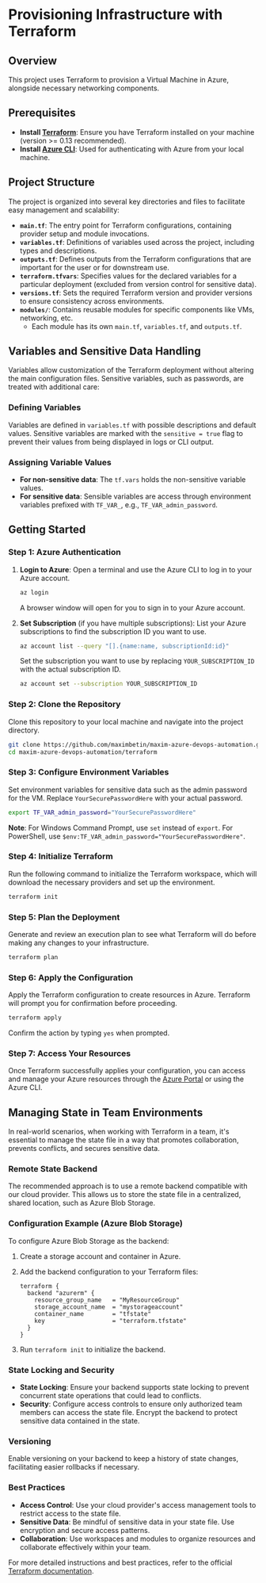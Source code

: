 # Provisioning Infrastructure with Terraform

## Overview

This project uses Terraform to provision a Virtual Machine in Azure, alongside necessary networking components.

## Prerequisites

- **Install [Terraform](https://www.terraform.io/downloads.html)**: Ensure you have Terraform installed on your machine (version >= 0.13 recommended).
- **Install [Azure CLI](https://docs.microsoft.com/en-us/cli/azure/install-azure-cli)**: Used for authenticating with Azure from your local machine.

## Project Structure

The project is organized into several key directories and files to facilitate easy management and scalability:

- **`main.tf`**: The entry point for Terraform configurations, containing provider setup and module invocations.
- **`variables.tf`**: Definitions of variables used across the project, including types and descriptions.
- **`outputs.tf`**: Defines outputs from the Terraform configurations that are important for the user or for downstream use.
- **`terraform.tfvars`**: Specifies values for the declared variables for a particular deployment (excluded from version control for sensitive data).
- **`versions.tf`**: Sets the required Terraform version and provider versions to ensure consistency across environments.
- **`modules/`**: Contains reusable modules for specific components like VMs, networking, etc.
    - Each module has its own `main.tf`, `variables.tf`, and `outputs.tf`.

## Variables and Sensitive Data Handling

Variables allow customization of the Terraform deployment without altering the main configuration files. Sensitive variables, such as passwords, are treated with additional care:

### Defining Variables

Variables are defined in `variables.tf` with possible descriptions and default values. Sensitive variables are marked with the `sensitive = true` flag to prevent their values from being displayed in logs or CLI output.

### Assigning Variable Values

- **For non-sensitive data**: The `tf.vars` holds the non-sensitive variable values.
- **For sensitive data**: Sensible variables are access through environment variables prefixed with `TF_VAR_`, e.g., `TF_VAR_admin_password`.

## Getting Started

### Step 1: Azure Authentication

1. **Login to Azure**:
   Open a terminal and use the Azure CLI to log in to your Azure account.

   ```bash
   az login
   ```

   A browser window will open for you to sign in to your Azure account.

2. **Set Subscription** (if you have multiple subscriptions):
   List your Azure subscriptions to find the subscription ID you want to use.

   ```bash
   az account list --query "[].{name:name, subscriptionId:id}"
   ```

   Set the subscription you want to use by replacing `YOUR_SUBSCRIPTION_ID` with the actual subscription ID.

   ```bash
   az account set --subscription YOUR_SUBSCRIPTION_ID
   ```

### Step 2: Clone the Repository

Clone this repository to your local machine and navigate into the project directory.

```bash
git clone https://github.com/maximbetin/maxim-azure-devops-automation.git
cd maxim-azure-devops-automation/terraform
```

### Step 3: Configure Environment Variables

Set environment variables for sensitive data such as the admin password for the VM. Replace `YourSecurePasswordHere` with your actual password.

```bash
export TF_VAR_admin_password="YourSecurePasswordHere"
```

**Note**: For Windows Command Prompt, use `set` instead of `export`. For PowerShell, use `$env:TF_VAR_admin_password="YourSecurePasswordHere"`.

### Step 4: Initialize Terraform

Run the following command to initialize the Terraform workspace, which will download the necessary providers and set up the environment.

```bash
terraform init
```

### Step 5: Plan the Deployment

Generate and review an execution plan to see what Terraform will do before making any changes to your infrastructure.

```bash
terraform plan
```

### Step 6: Apply the Configuration

Apply the Terraform configuration to create resources in Azure. Terraform will prompt you for confirmation before proceeding.

```bash
terraform apply
```

Confirm the action by typing `yes` when prompted.

### Step 7: Access Your Resources

Once Terraform successfully applies your configuration, you can access and manage your Azure resources through the [Azure Portal](https://portal.azure.com) or using the Azure CLI.

## Managing State in Team Environments

In real-world scenarios, when working with Terraform in a team, it's essential to manage the state file in a way that promotes collaboration, prevents conflicts, and secures sensitive data.

### Remote State Backend

The recommended approach is to use a remote backend compatible with our cloud provider. This allows us to store the state file in a centralized, shared location, such as Azure Blob Storage.

### Configuration Example (Azure Blob Storage)

To configure Azure Blob Storage as the backend:

1. Create a storage account and container in Azure.
2. Add the backend configuration to your Terraform files:

    ```hcl
    terraform {
      backend "azurerm" {
        resource_group_name   = "MyResourceGroup"
        storage_account_name  = "mystorageaccount"
        container_name        = "tfstate"
        key                   = "terraform.tfstate"
      }
    }
    ```

3. Run `terraform init` to initialize the backend.

### State Locking and Security

- **State Locking**: Ensure your backend supports state locking to prevent concurrent state operations that could lead to conflicts.
- **Security**: Configure access controls to ensure only authorized team members can access the state file. Encrypt the backend to protect sensitive data contained in the state.

### Versioning

Enable versioning on your backend to keep a history of state changes, facilitating easier rollbacks if necessary.

### Best Practices

- **Access Control**: Use your cloud provider's access management tools to restrict access to the state file.
- **Sensitive Data**: Be mindful of sensitive data in your state file. Use encryption and secure access patterns.
- **Collaboration**: Use workspaces and modules to organize resources and collaborate effectively within your team.

For more detailed instructions and best practices, refer to the official [Terraform documentation](https://www.terraform.io/docs).
